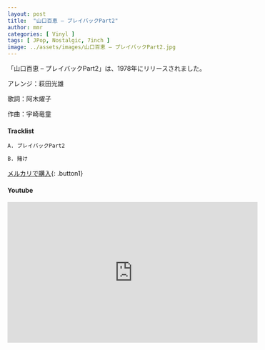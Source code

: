 ```yaml
---
layout: post
title:  "山口百恵 – プレイバックPart2"
author: mmr
categories: [ Vinyl ]
tags: [ JPop, Nostalgic, 7inch ]
image: ../assets/images/山口百恵 – プレイバックPart2.jpg
---
```


「山口百恵 – プレイバックPart2」は、1978年にリリースされました。

アレンジ：萩田光雄

歌詞：阿木燿子

作曲：宇崎竜童

#### Tracklist
```md
A. プレイバックPart2

B. 賭け 
```

[メルカリで購入](https://jp.mercari.com/item/m52674329822?afid=6142608987){: .button1}

#### Youtube
<iframe width="560" height="315" src="https://www.youtube.com/embed/b3jfBhe_M8I?si=XqXh4MjP7pbqpvFX" title="YouTube video player" frameborder="0" allow="accelerometer; autoplay; clipboard-write; encrypted-media; gyroscope; picture-in-picture; web-share" referrerpolicy="strict-origin-when-cross-origin" allowfullscreen></iframe>
